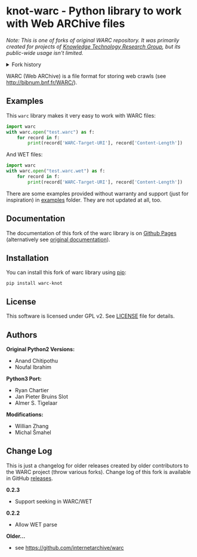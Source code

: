 # knot-warc - Python library to work with Web ARChive files

*Note: This is one of forks of original WARC repository. It was primarily created for projects of [Knowledge Technology Research Group](https://knot.fit.vutbr.cz/), but its public-wide usage isn't limited.*
<details>
<summary>Fork history</summary>

1. https://github.com/internetarchive/warc (original Python 2 library)
2. https://github.com/recrm/warc3 (Python 3 port)
3. https://github.com/jpbruinsslot/warc3 (Python 3 port)
4. https://github.com/Willian-Zhang/warc3 (WET support)
</details>

WARC (Web ARChive) is a file format for storing web crawls (see http://bibnum.bnf.fr/WARC/).

## Examples

This `warc` library makes it very easy to work with WARC files:
```python
import warc
with warc.open("test.warc") as f:
    for record in f:
        print(record['WARC-Target-URI'], record['Content-Length'])
```

And WET files:
```python
import warc
with warc.open("test.warc.wet") as f:
    for record in f:
        print(record['WARC-Target-URI'], record['Content-Length'])
```

There are some examples provided without warranty and support (just for inspiration) in [examples](https://github.com/KNOT-FIT-BUT/warc3/tree/master/examples) folder. They are not updated at all, too.

## Documentation

The documentation of this fork of the warc library is on [Github Pages](https://knot-fit-but.github.io/warc3) (alternatively see [original documentation](http://warc.readthedocs.org/)).

## Installation

You can install this fork of warc library using [pip](http://www.pip-installer.org/):
```shell
pip install warc-knot
```

## License

This software is licensed under GPL v2. See [LICENSE](http://github.com/internetarchive/warc/blob/master/LICENSE) file for details.

## Authors

**Original Python2 Versions:**
- Anand Chitipothu
- Noufal Ibrahim

**Python3 Port:**
- Ryan Chartier 
- Jan Pieter Bruins Slot
- Almer S. Tigelaar

**Modifications:**
- Willian Zhang
- Michal Šmahel

## Change Log

This is just a changelog for older releases created by older contributors to the WARC project (throw various forks).
Change log of this fork is available in GitHub [releases](https://github.com/KNOT-FIT-BUT/warc3/releases).

**0.2.3**
- Support seeking in WARC/WET

**0.2.2**
- Allow WET parse

**Older...**
- see https://github.com/internetarchive/warc
